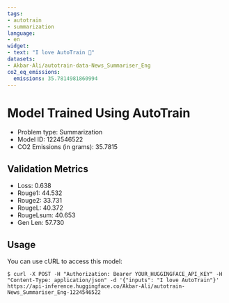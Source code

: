 ```yaml
---
tags:
- autotrain
- summarization
language:
- en
widget:
- text: "I love AutoTrain 🤗"
datasets:
- Akbar-Ali/autotrain-data-News_Summariser_Eng
co2_eq_emissions:
  emissions: 35.7814981860994
---
```


# Model Trained Using AutoTrain

- Problem type: Summarization
- Model ID: 1224546522
- CO2 Emissions (in grams): 35.7815

## Validation Metrics

- Loss: 0.638
- Rouge1: 44.532
- Rouge2: 33.731
- RougeL: 40.372
- RougeLsum: 40.653
- Gen Len: 57.730

## Usage

You can use cURL to access this model:

```
$ curl -X POST -H "Authorization: Bearer YOUR_HUGGINGFACE_API_KEY" -H "Content-Type: application/json" -d '{"inputs": "I love AutoTrain"}' https://api-inference.huggingface.co/Akbar-Ali/autotrain-News_Summariser_Eng-1224546522
```